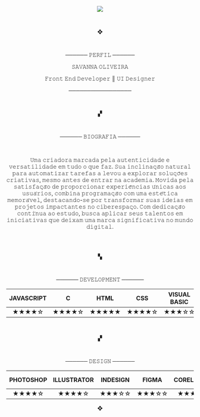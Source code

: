 <p align="center"><img src="https://github.com/ALY-137/ALY-137/assets/57689838/79010e99-2678-4ff8-a661-8c252caafcac" ></p>
</br>

<p align="center"> ❖ </p>


</br>
<p align="center">──────  𝙿𝙴𝚁𝙵𝙸𝙻  ──────</p>

<p align="center">𝚂𝙰𝚅𝙰𝙽𝙽𝙰 𝙾𝙻𝙸𝚅𝙴𝙸𝚁𝙰</p>
<p align="center">𝙵𝚛𝚘𝚗𝚝 𝙴𝚗𝚍 𝙳𝚎𝚟𝚎𝚕𝚘𝚙𝚎𝚛 ║ 𝚄𝙸 𝙳𝚎𝚜𝚒𝚐𝚗𝚎𝚛</p>

<p align="center">─────────────────</p>

</br>
<p align="center">▞</p>
</br>

<p align="center">──────  𝙱𝙸𝙾𝙶𝚁𝙰𝙵𝙸𝙰  ──────</p>

</br>

<p align="center"> 𝚄𝚖𝚊 𝚌𝚛𝚒𝚊𝚍𝚘𝚛𝚊 𝚖𝚊𝚛𝚌𝚊𝚍𝚊 𝚙𝚎𝚕𝚊 𝚊𝚞𝚝𝚎𝚗𝚝𝚒𝚌𝚒𝚍𝚊𝚍𝚎 𝚎 𝚟𝚎𝚛𝚜𝚊𝚝𝚒𝚕𝚒𝚍𝚊𝚍𝚎 𝚎𝚖 𝚝𝚞𝚍𝚘 𝚘 𝚚𝚞𝚎 𝚏𝚊𝚣. 𝚂𝚞𝚊 𝚒𝚗𝚌𝚕𝚒𝚗𝚊𝚌̧𝚊̃𝚘 𝚗𝚊𝚝𝚞𝚛𝚊𝚕 𝚙𝚊𝚛𝚊 𝚊𝚞𝚝𝚘𝚖𝚊𝚝𝚒𝚣𝚊𝚛 𝚝𝚊𝚛𝚎𝚏𝚊𝚜 𝚊 𝚕𝚎𝚟𝚘𝚞 𝚊 𝚎𝚡𝚙𝚕𝚘𝚛𝚊𝚛 𝚜𝚘𝚕𝚞𝚌̧𝚘̃𝚎𝚜 𝚌𝚛𝚒𝚊𝚝𝚒𝚟𝚊𝚜, 𝚖𝚎𝚜𝚖𝚘 𝚊𝚗𝚝𝚎𝚜 𝚍𝚎 𝚎𝚗𝚝𝚛𝚊𝚛 𝚗𝚊 𝚊𝚌𝚊𝚍𝚎𝚖𝚒𝚊. 𝙼𝚘𝚟𝚒𝚍𝚊 𝚙𝚎𝚕𝚊 𝚜𝚊𝚝𝚒𝚜𝚏𝚊𝚌̧𝚊̃𝚘 𝚍𝚎 𝚙𝚛𝚘𝚙𝚘𝚛𝚌𝚒𝚘𝚗𝚊𝚛 𝚎𝚡𝚙𝚎𝚛𝚒𝚎̂𝚗𝚌𝚒𝚊𝚜 𝚞́𝚗𝚒𝚌𝚊𝚜 𝚊𝚘𝚜 𝚞𝚜𝚞𝚊́𝚛𝚒𝚘𝚜, 𝚌𝚘𝚖𝚋𝚒𝚗𝚊 𝚙𝚛𝚘𝚐𝚛𝚊𝚖𝚊𝚌̧𝚊̃𝚘 𝚌𝚘𝚖 𝚞𝚖𝚊 𝚎𝚜𝚝𝚎́𝚝𝚒𝚌𝚊 𝚖𝚎𝚖𝚘𝚛𝚊́𝚟𝚎𝚕, 𝚍𝚎𝚜𝚝𝚊𝚌𝚊𝚗𝚍𝚘-𝚜𝚎 𝚙𝚘𝚛 𝚝𝚛𝚊𝚗𝚜𝚏𝚘𝚛𝚖𝚊𝚛 𝚜𝚞𝚊𝚜 𝚒𝚍𝚎𝚒𝚊𝚜 𝚎𝚖 𝚙𝚛𝚘𝚓𝚎𝚝𝚘𝚜 𝚒𝚖𝚙𝚊𝚌𝚝𝚊𝚗𝚝𝚎𝚜 𝚗𝚘 𝚌𝚒𝚋𝚎𝚛𝚎𝚜𝚙𝚊𝚌̧𝚘. 𝙲𝚘𝚖 𝚍𝚎𝚍𝚒𝚌𝚊𝚌̧𝚊̃𝚘 𝚌𝚘𝚗𝚝𝚒́𝚗𝚞𝚊 𝚊𝚘 𝚎𝚜𝚝𝚞𝚍𝚘, 𝚋𝚞𝚜𝚌𝚊 𝚊𝚙𝚕𝚒𝚌𝚊𝚛 𝚜𝚎𝚞𝚜 𝚝𝚊𝚕𝚎𝚗𝚝𝚘𝚜 𝚎𝚖 𝚒𝚗𝚒𝚌𝚒𝚊𝚝𝚒𝚟𝚊𝚜 𝚚𝚞𝚎 𝚍𝚎𝚒𝚡𝚊𝚖 𝚞𝚖𝚊 𝚖𝚊𝚛𝚌𝚊 𝚜𝚒𝚐𝚗𝚒𝚏𝚒𝚌𝚊𝚝𝚒𝚟𝚊 𝚗𝚘 𝚖𝚞𝚗𝚍𝚘 𝚍𝚒𝚐𝚒𝚝𝚊𝚕.

</p>
</br>




</br>

<p align="center">▚</p>

</br>

<p align="center">──────  𝙳𝙴𝚅𝙴𝙻𝙾𝙿𝙼𝙴𝙽𝚃  ──────</p>

 
JAVASCRIPT | C | HTML | CSS | VISUAL BASIC | JAVA | VS CODE | GITHUB | REACT JS | FIREBASE |
:---------: | :------: | :-------:| :-------:| :-------: | :-------:| :-------:| :-------:| :-------: |:-------: |
★★★★☆| ★★★★☆ | ★★★★★ | ★★★★☆  | ★★★☆☆ | ★★★☆☆ | ★★★★☆ | ★★★☆☆ | ★★★★☆ | ★★★☆☆ |


</br>
<p align="center">▞</p>
</br>

<p align="center">──────  𝙳𝙴𝚂𝙸𝙶𝙽  ──────</p>


| PHOTOSHOP | ILLUSTRATOR | INDESIGN | FIGMA | CORELDRAW | MARVEL APP | TINKERCAD | SWIFT 3D |
| :-------: | :---------: | :------: | :---: | :-------: | :-------: |:-------: |:-------: |
| ★★★★☆ | ★★★★☆ | ★★★☆☆ | ★★★☆☆ | ★★★☆☆ | ★★★☆☆ | ★★★☆☆ |★★★☆☆ |

<p align="center">❖</p>




